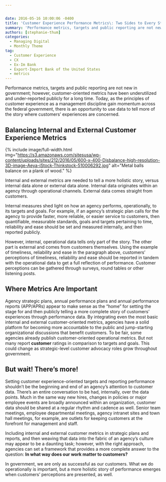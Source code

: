 ```yaml
---


date: 2016-05-16 10:00:06 -0400
title: 'Customer Experience Performance Metrics\: Two Sides to Every Story'
summary: 'Performance metrics, targets and public reporting are not new in government; however, customer-oriented metrics have been underutilized and under-reported publicly for a long time. Today, as the principles of customer experience as a management discipline gain momentum across the federal government, there is an opportunity to use data to tell more of the story where'
authors: [stephanie-thum]
categories:
  - Managing Digital
  - Monthly Theme
tag:
  - Customer Experience
  - CX
  - Ex-Im Bank
  - Export-Import Bank of the United States
  - metrics
---
```


Performance metrics, targets and public reporting are not new in government; however, customer-oriented metrics have been underutilized and under-reported publicly for a long time. Today, as the principles of customer experience as a management discipline gain momentum across the federal government, there is an opportunity to use data to tell more of the story where customers&#8217; experiences are concerned.

## Balancing Internal and External Customer Experience Metrics 
{% include image/full-width.html img="https://s3.amazonaws.com/sitesusa/wp-content/uploads/sites/212/2016/05/600-x-400-Disbalance-high-resolution-3D-image-Aeya-iStock-Thinkstock-510006292.jpg" alt="Metal balls balance on a plank of wood." %} 

Internal and external metrics are needed to tell a more holistic story, versus internal data alone or external data alone. Internal data originates within an agency through operational channels. External data comes straight from customers.

Internal measures shed light on how an agency performs, operationally, to its targets and goals. For example, if an agency’s  strategic plan calls for the agency to provide faster, more reliable, or easier service to customers, then quantifiable, measurable standards, goals and targets pertaining to time, reliability and ease should be set and measured internally, and then reported publicly.

However, internal, operational data tells only part of the story. The other part is external and comes from customers themselves. Using the example of timeliness, reliability and ease in the paragraph above, customers&#8217; perceptions of timeliness, reliability and ease should be reported in tandem with the operational data to get a full reflection of performance. Customer perceptions can be gathered through surveys, round tables or other listening posts.

## Where Metrics Are Important

Agency strategic plans, annual performance plans and annual performance reports (APP/APRs) appear to make sense as the “home” for setting the stage for and then publicly telling a more complete story of customers’ experiences through performance data. By integrating even the most basic internal and external customer-oriented metrics, agencies have a solid platform for becoming more accountable to the public and jump-starting organizational discussions that benefit customers. To be fair, some agencies already publish customer-oriented operational metrics. But not many report **customer** ratings in comparison to targets and goals. This could change as strategic-level customer advocacy roles grow throughout government.

## But wait! There’s  more!

Setting customer experience-oriented targets and reporting performance shouldn’t be the beginning and end of an agency’s  attention to customer data. There’s  an entire conversation to be had, internally, over the data points. Much in the same way new hires, changes in policies or major employee events are broadly announced within an organization, customer data should be shared at a regular rhythm and cadence as well. Senior team meetings, employee departmental meetings, agency intranet sites and town hall meetings, for example, are outlets for keeping customers at the forefront for management and staff.

Including internal and external customer metrics in strategic plans and reports, and then weaving that data into the fabric of an agency&#8217;s culture may appear to be a daunting task; however, with the right approach, agencies can set a framework that provides a more complete answer to the question: **In what way does our work matter to customers?**

In government, we are only as successful as our customers. What we do operationally is important, but a more holistic story of performance emerges when customers’ perceptions are presented, as well.